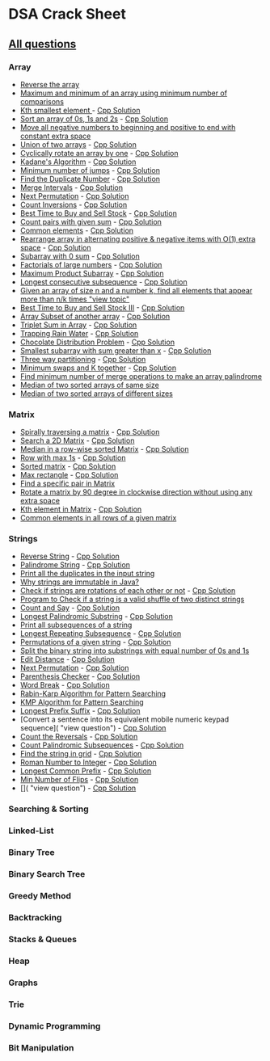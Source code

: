 # DSA Crack Sheet

## [All questions](https://drive.google.com/file/d/1TIj9JtyfoKxdd3U3kpjt869uiImGLnk-/view?usp=sharing)

### Array

- [Reverse the array](https://www.geeksforgeeks.org/write-a-program-to-reverse-an-array-or-string/ "view topic")
- [Maximum and minimum of an array using minimum number of comparisons](https://www.geeksforgeeks.org/maximum-and-minimum-in-an-array/ "view topic")
- [Kth smallest element ](https://practice.geeksforgeeks.org/problems/kth-smallest-element5635/1 "view question") - [Cpp Solution](./solutions/Kth%20smallest%20element.cpp)
- [Sort an array of 0s, 1s and 2s](https://practice.geeksforgeeks.org/problems/sort-an-array-of-0s-1s-and-2s4231/1# "view question") - [Cpp Solution](./solutions/Sort%20an%20array%20of%200s,%201s%20and%202s.cpp)
- [Move all negative numbers to beginning and positive to end with constant extra space](https://www.geeksforgeeks.org/move-negative-numbers-beginning-positive-end-constant-extra-space/ "view topic")
- [Union of two arrays](https://practice.geeksforgeeks.org/problems/union-of-two-arrays3538/1# "view question") - [Cpp Solution](./solutions/Union%20of%20two%20arrays.cpp)
- [Cyclically rotate an array by one](https://practice.geeksforgeeks.org/problems/cyclically-rotate-an-array-by-one2614/1# "view question") - [Cpp Solution](./solutions/Cyclically%20rotate%20an%20array%20by%20one.cpp)
- [Kadane's Algorithm](https://practice.geeksforgeeks.org/problems/kadanes-algorithm-1587115620/1# "view question") - [Cpp Solution](./solutions/Kadane's%20Algorithm.cpp)
- [Minimum number of jumps](https://practice.geeksforgeeks.org/problems/minimum-number-of-jumps-1587115620/1# "view question") - [Cpp Solution](./solutions/Minimum%20number%20of%20jumps.cpp)
- [Find the Duplicate Number](https://leetcode.com/problems/find-the-duplicate-number/ "view question") - [Cpp Solution](./solutions/Find%20the%20Duplicate%20Number.cpp)
- [Merge Intervals](https://leetcode.com/problems/merge-intervals/ "view question") - [Cpp Solution](./solutions/Merge%20Intervals.cpp)
- [Next Permutation](https://leetcode.com/problems/next-permutation/ "view question") - [Cpp Solution](./solutions/Next%20Permutation.cpp)
- [Count Inversions](https://practice.geeksforgeeks.org/problems/inversion-of-array-1587115620/1# "view question") - [Cpp Solution](./solutions/Count%20Inversions.cpp)
- [Best Time to Buy and Sell Stock](https://leetcode.com/problems/best-time-to-buy-and-sell-stock/ "view question") - [Cpp Solution](./solutions/Best%20Time%20to%20Buy%20and%20Sell%20Stock.cpp)
- [Count pairs with given sum](https://practice.geeksforgeeks.org/problems/count-pairs-with-given-sum5022/1# "view question") - [Cpp Solution](./solutions/Count%20pairs%20with%20given%20sum.cpp)
- [Common elements](https://practice.geeksforgeeks.org/problems/common-elements1132/1# "view question") - [Cpp Solution](./solutions/Common%20elements.cpp)
- [Rearrange array in alternating positive & negative items with O(1) extra space](https://www.geeksforgeeks.org/rearrange-array-alternating-positive-negative-items-o1-extra-space/ "view topic") - [Cpp Solution](<./solutions/Rearrange%20array%20in%20alternating%20positive%20&%20negative%20items%20with%20O(1)%20extra%20space.cpp>)
- [Subarray with 0 sum](https://practice.geeksforgeeks.org/problems/subarray-with-0-sum-1587115621/1# "view question") - [Cpp Solution](./solutions/Subarray%20with%200%20sum.cpp)
- [Factorials of large numbers](https://practice.geeksforgeeks.org/problems/factorials-of-large-numbers/0# "view question") - [Cpp Solution](./solutions/Factorials%20of%20large%20numbers.cpp)
- [Maximum Product Subarray](https://practice.geeksforgeeks.org/problems/maximum-product-subarray3604/1 "view question") - [Cpp Solution](./solutions/Maximum%20Product%20Subarray.cpp)
- [Longest consecutive subsequence](https://practice.geeksforgeeks.org/problems/longest-consecutive-subsequence2449/1# "view question") - [Cpp Solution](./solutions/Longest%20consecutive%20subsequence.cpp)
- [Given an array of size n and a number k, find all elements that appear more than n/k times "view topic"](https://www.geeksforgeeks.org/given-an-array-of-of-size-n-finds-all-the-elements-that-appear-more-than-nk-times/)
- [Best Time to Buy and Sell Stock III](https://leetcode.com/problems/best-time-to-buy-and-sell-stock-iii/ "view question") - [Cpp Solution](./solutions/Best%20Time%20to%20Buy%20and%20Sell%20Stock%20III.cpp)
- [Array Subset of another array](https://practice.geeksforgeeks.org/problems/array-subset-of-another-array/0 "view question") - [Cpp Solution](./solutions/Array%20Subset%20of%20another%20array.cpp)
- [Triplet Sum in Array](https://practice.geeksforgeeks.org/problems/triplet-sum-in-array-1587115621/1# "view question") - [Cpp Solution](./solutions/Triplet%20Sum%20in%20Array.cpp)
- [Trapping Rain Water](https://practice.geeksforgeeks.org/problems/trapping-rain-water-1587115621/1# "view question") - [Cpp Solution](./solutions/Trapping%20Rain%20Water.cpp)
- [Chocolate Distribution Problem](https://practice.geeksforgeeks.org/problems/chocolate-distribution-problem/0# "view question") - [Cpp Solution](./solutions/Chocolate%20Distribution%20Problem.cpp)
- [Smallest subarray with sum greater than x](https://practice.geeksforgeeks.org/problems/smallest-subarray-with-sum-greater-than-x5651/1# "view question") - [Cpp Solution](./solutions/Smallest%20subarray%20with%20sum%20greater%20than%20x.cpp)
- [Three way partitioning](https://practice.geeksforgeeks.org/problems/three-way-partitioning/1# "view question") - [Cpp Solution](./solutions/Three%20way%20partitioning.cpp)
- [Minimum swaps and K together](https://practice.geeksforgeeks.org/problems/minimum-swaps-required-to-bring-all-elements-less-than-or-equal-to-k-together4847/1 "view question") - [Cpp Solution](./solutions/Minimum%20swaps%20and%20K%20together.cpp)
- [Find minimum number of merge operations to make an array palindrome](https://www.geeksforgeeks.org/find-minimum-number-of-merge-operations-to-make-an-array-palindrome/ "view topic")
- [Median of two sorted arrays of same size](https://www.geeksforgeeks.org/median-of-two-sorted-arrays/ "view topic")
- [Median of two sorted arrays of different sizes](https://www.geeksforgeeks.org/median-of-two-sorted-arrays-of-different-sizes/ "view topic")

<!-- - []( "view question") - [Cpp Solution](./solutions/) -->

### Matrix

- [Spirally traversing a matrix](https://practice.geeksforgeeks.org/problems/spirally-traversing-a-matrix-1587115621/1# "view question") - [Cpp Solution](./solutions/Spirally%20traversing%20a%20matrix.cpp)
- [Search a 2D Matrix](https://leetcode.com/problems/search-a-2d-matrix/ "view question") - [Cpp Solution](./solutions/Search%20a%202D%20Matrix.cpp)
- [Median in a row-wise sorted Matrix](https://practice.geeksforgeeks.org/problems/median-in-a-row-wise-sorted-matrix1527/1 "view question") - [Cpp Solution](./solutions/Median%20in%20a%20row-wise%20sorted%20Matrix.cpp)
- [Row with max 1s](https://practice.geeksforgeeks.org/problems/row-with-max-1s0023/1# "view question") - [Cpp Solution](./solutions/Row%20with%20max%201s.cpp)
- [Sorted matrix](https://practice.geeksforgeeks.org/problems/sorted-matrix2333/1# "view question") - [Cpp Solution](./solutions/Sorted%20matrix.cpp)
- [Max rectangle](https://practice.geeksforgeeks.org/problems/max-rectangle/1 "view question") - [Cpp Solution](./solutions/Max%20rectangle.cpp)
- [Find a specific pair in Matrix](https://www.geeksforgeeks.org/find-a-specific-pair-in-matrix/ "view topic")
- [Rotate a matrix by 90 degree in clockwise direction without using any extra space](https://www.geeksforgeeks.org/rotate-a-matrix-by-90-degree-in-clockwise-direction-without-using-any-extra-space/ "view topic")
- [Kth element in Matrix](https://practice.geeksforgeeks.org/problems/kth-element-in-matrix/1# "view question") - [Cpp Solution](./solutions/Kth%20element%20in%20Matrix.cpp)
- [Common elements in all rows of a given matrix](https://www.geeksforgeeks.org/common-elements-in-all-rows-of-a-given-matrix/ "view topic")

### Strings

- [Reverse String](https://leetcode.com/problems/reverse-string/ "view question") - [Cpp Solution](./solutions/Reverse%20String.cpp)
- [Palindrome String](https://practice.geeksforgeeks.org/problems/palindrome-string0817/1 "view question") - [Cpp Solution](./solutions/Palindrome%20String.cpp)
- [Print all the duplicates in the input string](https://www.geeksforgeeks.org/print-all-the-duplicates-in-the-input-string/ "view topic")
- [Why strings are immutable in Java?](https://javarevisited.blogspot.com/2010/10/why-string-is-immutable-or-final-in-java.html#:~:text=The%20string%20is%20Immutable%20in,cached%20in%20the%20String%20pool.&text=Since%20Strings%20are%20very%20popular,which%20was%20stored%20in%20HashMap. "view topic")
- [Check if strings are rotations of each other or not](https://practice.geeksforgeeks.org/problems/check-if-strings-are-rotations-of-each-other-or-not-1587115620/1# "view question") - [Cpp Solution](./solutions/Check%20if%20strings%20are%20rotations%20of%20each%20other%20or%20not.cpp)
- [Program to Check if a string is a valid shuffle of two distinct strings](https://www.programiz.com/java-programming/examples/check-valid-shuffle-of-strings "view topic")
- [Count and Say](https://leetcode.com/problems/count-and-say/ "view question") - [Cpp Solution](./solutions/Count%20and%20Say.cpp)
- [Longest Palindromic Substring](https://leetcode.com/problems/longest-palindromic-substring/ "view question") - [Cpp Solution](./solutions/Longest%20Palindromic%20Substring.cpp)
- [Print all subsequences of a string](https://www.geeksforgeeks.org/print-subsequences-string/ "view topic")
- [Longest Repeating Subsequence](https://practice.geeksforgeeks.org/problems/longest-repeating-subsequence2004/1# "view question") - [Cpp Solution](./solutions/Longest%20Repeating%20Subsequence.cpp)
- [Permutations of a given string](https://practice.geeksforgeeks.org/problems/permutations-of-a-given-string/0# "view question") - [Cpp Solution](./solutions/Permutations%20of%20a%20given%20string.cpp)
- [Split the binary string into substrings with equal number of 0s and 1s](https://www.geeksforgeeks.org/split-the-binary-string-into-substrings-with-equal-number-of-0s-and-1s/ "view topic")
- [Edit Distance](https://practice.geeksforgeeks.org/problems/edit-distance3702/1# "view question") - [Cpp Solution](./solutions/Edit%20Distance.cpp)
- [Next Permutation](https://practice.geeksforgeeks.org/problems/next-permutation5226/1# "view question") - [Cpp Solution](./solutions/Next%20Permutation.cpp)
- [Parenthesis Checker](https://practice.geeksforgeeks.org/problems/parenthesis-checker2744/1 "view question") - [Cpp Solution](./solutions/Parenthesis%20Checker.cpp)
- [Word Break](https://practice.geeksforgeeks.org/problems/word-break1352/1# "view question") - [Cpp Solution](./solutions/Word%20Break.cpp)
- [Rabin-Karp Algorithm for Pattern Searching](https://www.geeksforgeeks.org/rabin-karp-algorithm-for-pattern-searching/ "view topic")
- [KMP Algorithm for Pattern Searching](https://www.geeksforgeeks.org/kmp-algorithm-for-pattern-searching/ "view topic")
- [Longest Prefix Suffix](https://practice.geeksforgeeks.org/problems/longest-prefix-suffix2527/1# "view question") - [Cpp Solution](./solutions/Longest%20Prefix%20Suffix.cpp)
- [Convert a sentence into its equivalent mobile numeric keypad sequence]( "view question") - [Cpp Solution](./solutions/Equivalent%20numeric%20keypad%20sequence.cpp)
- [Count the Reversals](https://practice.geeksforgeeks.org/problems/count-the-reversals/0# "view question") - [Cpp Solution](./solutions/Count%20the%20Reversals.cpp)
- [Count Palindromic Subsequences](https://practice.geeksforgeeks.org/problems/count-palindromic-subsequences/1# "view question") - [Cpp Solution](./solutions/Count%20Palindromic%20Subsequences.cpp)
- [Find the string in grid](https://practice.geeksforgeeks.org/problems/find-the-string-in-grid/0 "view question") - [Cpp Solution](./solutions/Find%20the%20string%20in%20grid.cpp)
- [Roman Number to Integer](https://practice.geeksforgeeks.org/problems/roman-number-to-integer3201/1 "view question") - [Cpp Solution](./solutions/Roman%20Number%20to%20Integer.cpp)
- [Longest Common Prefix](https://leetcode.com/problems/longest-common-prefix/ "view question") - [Cpp Solution](./solutions/Longest%20Common%20Prefix.cpp)
- [Min Number of Flips](https://practice.geeksforgeeks.org/problems/min-number-of-flips/0# "view question") - [Cpp Solution](./solutions/Min%20Number%20of%20Flips.cpp)
- []( "view question") - [Cpp Solution](./solutions/.cpp)

### Searching & Sorting

### Linked-List

### Binary Tree

### Binary Search Tree

### Greedy Method

### Backtracking

### Stacks & Queues

### Heap

### Graphs

### Trie

### Dynamic Programming

### Bit Manipulation

<!--
-  []( "view topic") - []( "view my solution")
-  []( "view topic") - []( "view my solution")
-  []( "view topic") - []( "view my solution")
-  []( "view topic") - []( "view my solution")
-->
